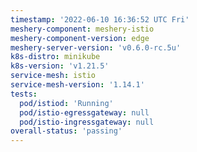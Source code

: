 ```yaml
---
timestamp: '2022-06-10 16:36:52 UTC Fri'
meshery-component: meshery-istio
meshery-component-version: edge
meshery-server-version: 'v0.6.0-rc.5u'
k8s-distro: minikube
k8s-version: 'v1.21.5'
service-mesh: istio
service-mesh-version: '1.14.1'
tests:
  pod/istiod: 'Running'
  pod/istio-egressgateway: null
  pod/istio-ingressgateway: null
overall-status: 'passing'
---
```

